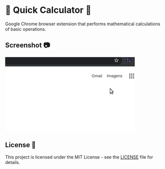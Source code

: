 # :tada: Quick Calculator :tada:

Google Chrome browser extension that performs mathematical calculations of basic operations.

## Screenshot :camera:

![Screenshot Quick Calculator](screenshot.gif "Quick Calculator")

## License :memo:

This project is licensed under the MIT License - see the [LICENSE](LICENSE) file for details.
